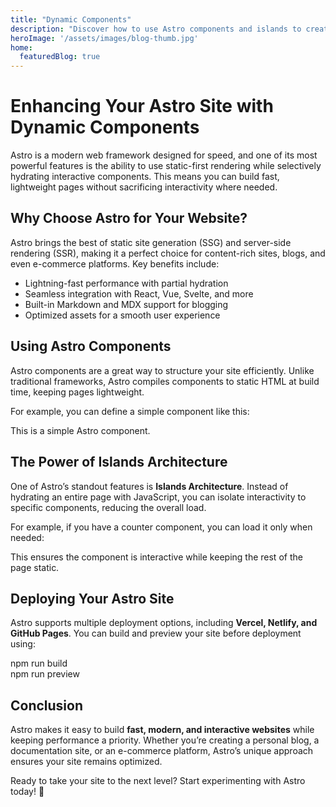 ```yaml
---
title: "Dynamic Components"
description: "Discover how to use Astro components and islands to create a faster, more interactive site."
heroImage: '/assets/images/blog-thumb.jpg'
home:
  featuredBlog: true
---
```


# Enhancing Your Astro Site with Dynamic Components  

Astro is a modern web framework designed for speed, and one of its most powerful features is the ability to use static-first rendering while selectively hydrating interactive components. This means you can build fast, lightweight pages without sacrificing interactivity where needed.  

## Why Choose Astro for Your Website?  

Astro brings the best of static site generation (SSG) and server-side rendering (SSR), making it a perfect choice for content-rich sites, blogs, and even e-commerce platforms. Key benefits include:  

- Lightning-fast performance with partial hydration  
- Seamless integration with React, Vue, Svelte, and more  
- Built-in Markdown and MDX support for blogging  
- Optimized assets for a smooth user experience  

## Using Astro Components  

Astro components are a great way to structure your site efficiently. Unlike traditional frameworks, Astro compiles components to static HTML at build time, keeping pages lightweight.  

For example, you can define a simple component like this:  

<site-title>This is a simple Astro component.</site-title>  

## The Power of Islands Architecture  

One of Astro’s standout features is **Islands Architecture**. Instead of hydrating an entire page with JavaScript, you can isolate interactivity to specific components, reducing the overall load.  

For example, if you have a counter component, you can load it only when needed:  

<Counter client:load />  

This ensures the component is interactive while keeping the rest of the page static.  

## Deploying Your Astro Site  

Astro supports multiple deployment options, including **Vercel, Netlify, and GitHub Pages**. You can build and preview your site before deployment using:  

npm run build  
npm run preview  

## Conclusion  

Astro makes it easy to build **fast, modern, and interactive websites** while keeping performance a priority. Whether you’re creating a personal blog, a documentation site, or an e-commerce platform, Astro’s unique approach ensures your site remains optimized.  

Ready to take your site to the next level? Start experimenting with Astro today! 🚀  

